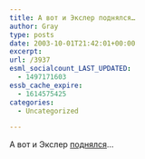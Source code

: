 ```yaml
---
title: А вот и Экслер поднялся…
author: Gray
type: posts
date: 2003-10-01T21:42:01+00:00
excerpt:
url: /3937
esml_socialcount_LAST_UPDATED:
  - 1497171603
essb_cache_expire:
  - 1614575425
categories:
  - Uncategorized

---
```








А вот и Экслер <a href="http://exler.ru/" target="_blank">поднялся</a>&#8230;